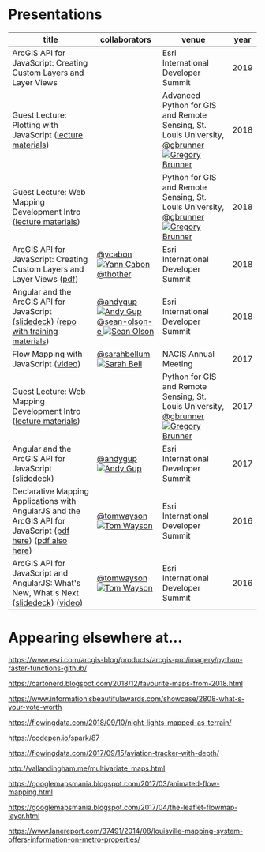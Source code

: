 # Presentations

title | collaborators | venue | year
--- | --- | --- | ---
ArcGIS API for JavaScript: Creating Custom Layers and Layer Views |  | Esri International Developer Summit | 2019
Guest Lecture: Plotting with JavaScript ([lecture materials](https://github.com/gbrunner/adv-python-for-gis-and-rs/tree/0b3e5175775bf8223e611b79f9b0e3ef8cdb06fc/Week%2011)) |  | Advanced Python for GIS and Remote Sensing, St. Louis University,  <br> [@gbrunner ![Gregory Brunner](https://avatars0.githubusercontent.com/u/5703643?s=30&v=4)](https://github.com/gbrunner) | 2018
Guest Lecture: Web Mapping Development Intro ([lecture materials](https://github.com/gbrunner/Python_for_GIS_and_RS/tree/e1eef58422fe0ac47ee0e713cd1f886692f86a68/Week_14)) |  | Python for GIS and Remote Sensing, St. Louis University, <br> [@gbrunner ![Gregory Brunner](https://avatars0.githubusercontent.com/u/5703643?s=30&v=4)](https://github.com/gbrunner) | 2018
ArcGIS API for JavaScript: Creating Custom Layers and Layer Views ([pdf](http://proceedings.esri.com/library/userconf/devsummit18/papers/dev-int-018.pdf)) | [@ycabon ![Yann Cabon](https://avatars1.githubusercontent.com/u/1074239?v=4&s=30)](https://github.com/ycabon) <br> [@thother](https://github.com/thother) | Esri International Developer Summit | 2018
Angular and the ArcGIS API for JavaScript ([slidedeck](https://sean-olson-e.github.io/Angular-and-the-ArcGIS-API-for-JavaScript)) ([repo with training materials](https://github.com/sean-olson-e/Angular-and-the-ArcGIS-API-for-JavaScript)) | [@andygup ![Andy Gup](https://avatars3.githubusercontent.com/u/510440?v=3&s=30)](https://github.com/andygup) <br> [@sean-olson-e ![Sean Olson](https://avatars0.githubusercontent.com/u/20913701?v=4&s=30)](https://github.com/sean-olson-e) | Esri International Developer Summit | 2018
Flow Mapping with JavaScript ([video](https://www.youtube.com/watch?v=cRPx-BfBtv0)) | [@sarahbellum ![Sarah Bell](https://avatars2.githubusercontent.com/u/10340962?v=3&s=30)](https://github.com/sarahbellum) | NACIS Annual Meeting | 2017
Guest Lecture: Web Mapping Development Intro ([lecture materials](https://github.com/gbrunner/Python_for_GIS_and_RS/tree/e1eef58422fe0ac47ee0e713cd1f886692f86a68/Week_14)) |  | Python for GIS and Remote Sensing, St. Louis University, <br> [@gbrunner ![Gregory Brunner](https://avatars0.githubusercontent.com/u/5703643?s=30&v=4)](https://github.com/gbrunner) | 2017
Angular and the ArcGIS API for JavaScript ([slidedeck](https://jwasilgeo.github.io/presentations/2017/angular-and-the-arcgis-api-for-javascript)) | [@andygup ![Andy Gup](https://avatars3.githubusercontent.com/u/510440?v=3&s=30)](https://github.com/andygup) | Esri International Developer Summit | 2017
Declarative Mapping Applications with AngularJS and the ArcGIS API for JavaScript ([pdf here](https://github.com/jwasilgeo/presentations/blob/master/2016/Declarative%20Mapping%20Applications%20with%20AngularJS%20and%20the%20ArcGIS%20API%20for%20JavaScript.pdf)) ([pdf also here](http://proceedings.esri.com/library/userconf/devsummit16/papers/dev_int_193.pdf)) | [@tomwayson ![Tom Wayson](https://avatars2.githubusercontent.com/u/662944?v=3&s=30)](https://github.com/tomwayson/) | Esri International Developer Summit | 2016
ArcGIS API for JavaScript and AngularJS: What's New, What's Next ([slidedeck](https://jwasilgeo.github.io/esri-jsapi-and-angular-whats-next-dev-summit-2016)) ([video](https://video.esri.com/watch/5030/arcgis-api-for-javascript-and-angularjs-whats-new_comma_-whats-next_)) | [@tomwayson ![Tom Wayson](https://avatars2.githubusercontent.com/u/662944?v=3&s=30)](https://github.com/tomwayson/) | Esri International Developer Summit | 2016

# Appearing elsewhere at...

https://www.esri.com/arcgis-blog/products/arcgis-pro/imagery/python-raster-functions-github/

https://cartonerd.blogspot.com/2018/12/favourite-maps-from-2018.html

https://www.informationisbeautifulawards.com/showcase/2808-what-s-your-vote-worth

https://flowingdata.com/2018/09/10/night-lights-mapped-as-terrain/

https://codepen.io/spark/87

https://flowingdata.com/2017/09/15/aviation-tracker-with-depth/

http://vallandingham.me/multivariate_maps.html

https://googlemapsmania.blogspot.com/2017/03/animated-flow-mapping.html

https://googlemapsmania.blogspot.com/2017/04/the-leaflet-flowmap-layer.html

https://www.lanereport.com/37491/2014/08/louisville-mapping-system-offers-information-on-metro-properties/

